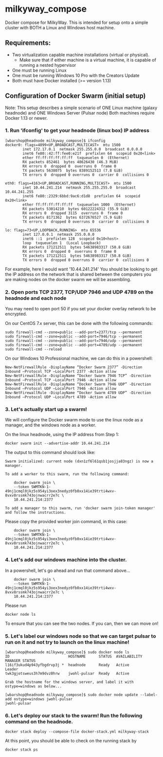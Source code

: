 # milkyway_compose
Docker compose for MilkyWay.  This is intended for setup onto a simple cluster with BOTH a Linux and Windows host machine.

## **Requirements:**
- Two virtualization capable machine installations (virtual or physical).
  * Make sure that if either machine is a virtual machine, it is capable of running a nested hypervisor
- One must be running Linux
- One must be running Windows 10 Pro with the Creators Update
- Both must have Docker installed (>= version 1.13)



## Configuration of Docker Swarm (initial setup)
Note: This setup describes a simple scenario of ONE Linux machine (galaxy headnode) and ONE Windows Server (Pulsar node)
Both machines require Docker 1.13 or newer.

### 1. Run 'ifconfig' to get your headnode (linux box) IP address
```
[wbarshop@headnode milkyway_compose]$ ifconfig
docker0: flags=4099<UP,BROADCAST,MULTICAST>  mtu 1500
        inet 172.17.0.1  netmask 255.255.0.0  broadcast 0.0.0.0
        inet6 fe80::42:ff:fee0:e21f  prefixlen 64  scopeid 0x20<link>
        ether ff:ff:ff:ff:ff:ff  txqueuelen 0  (Ethernet)
        RX packets 852461  bytes 48626430 (46.3 MiB)
        RX errors 0  dropped 0  overruns 0  frame 0
        TX packets 5638075  bytes 8389152513 (7.8 GiB)
        TX errors 0  dropped 0 overruns 0  carrier 0  collisions 0

eth0: flags=4163<UP,BROADCAST,RUNNING,MULTICAST>  mtu 1500
        inet 10.44.241.214  netmask 255.255.255.0  broadcast 10.44.241.255
        inet6 fe80::2329:6bbd:9ac6:d1d8  prefixlen 64  scopeid 0x20<link>
        ether ff:ff:ff:ff:ff:ff  txqueuelen 1000  (Ethernet)
        RX packets 53014210  bytes 60122224312 (55.9 GiB)
        RX errors 0  dropped 3115  overruns 0  frame 0
        TX packets 8171362  bytes 6372676527 (5.9 GiB)
        TX errors 0  dropped 0 overruns 0  carrier 0  collisions 0

lo: flags=73<UP,LOOPBACK,RUNNING>  mtu 65536
        inet 127.0.0.1  netmask 255.0.0.0
        inet6 ::1  prefixlen 128  scopeid 0x10<host>
        loop  txqueuelen 1  (Local Loopback)
        RX packets 171212511  bytes 54638983317 (50.8 GiB)
        RX errors 0  dropped 0  overruns 0  frame 0
        TX packets 171212511  bytes 54638983317 (50.8 GiB)
        TX errors 0  dropped 0 overruns 0  carrier 0  collisions 0
```

For example, here I would want '10.44.241.214'
You should be looking to get the IP address on the network that is shared between the computers you are making nodes on the docker swarm we will be assembling.


### 2.  Open ports TCP 2377, TCP/UDP 7946 and UDP 4789 on the headnode and each node
You may need to open port 50 if you set your docker overlay network to be encrypted.

On our CentOS 7.x server, this can be done with the following commands:
```
sudo firewall-cmd --zone=public --add-port=2377/tcp --permanent
sudo firewall-cmd --zone=public --add-port=7946/tcp --permanent
sudo firewall-cmd --zone=public --add-port=7946/udp --permanent
sudo firewall-cmd --zone=public --add-port=4789/udp --permanent
sudo firewall-cmd --reload
```

On our Windows 10 Professional machine, we can do this in a powershell:
```
New-NetFirewallRule -DisplayName “Docker Swarm 2377” -Direction Inbound –Protocol TCP –LocalPort 2377 -Action allow
New-NetFirewallRule -DisplayName “Docker Swarm 7946 TCP” -Direction Inbound –Protocol TCP –LocalPort 7946 -Action allow
New-NetFirewallRule -DisplayName “Docker Swarm 7946 UDP” -Direction Inbound –Protocol UDP –LocalPort 7946 -Action allow
New-NetFirewallRule -DisplayName “Docker Swarm 4789 UDP” -Direction Inbound –Protocol UDP –LocalPort 4789 -Action allow
```
### 3.  Let's actually start up a swarm!

We will configure the Docker swarm mode to use the linux node as a manager, and the windows node as a worker.

On the linux headnode, using the IP address from Step 1:
```
docker swarm init --advertise-addr 10.44.241.214
```
The output to this command should look like:
```
Swarm initialized: current node (dxn1zf6l61qsb1josjja83ngz) is now a manager.

To add a worker to this swarm, run the following command:

    docker swarm join \
    --token SWMTKN-1-49nj1cmql0jkz5s954yi3oex3nedyz0fb0xx14ie39trti4wxv-8vxv8rssmk743ojnwacrr2e7c \
    10.44.241.214:2377

To add a manager to this swarm, run 'docker swarm join-token manager' and follow the instructions.
```

Please copy the provided worker join command, in this case:
```
	docker swarm join \
    --token SWMTKN-1-49nj1cmql0jkz5s954yi3oex3nedyz0fb0xx14ie39trti4wxv-8vxv8rssmk743ojnwacrr2e7c \
    10.44.241.214:2377
```	
	
### 4. Let's add our windows machine into the cluster.
In a powershell, let's go ahead and run that command above...
```
	docker swarm join \
    --token SWMTKN-1-49nj1cmql0jkz5s954yi3oex3nedyz0fb0xx14ie39trti4wxv-8vxv8rssmk743ojnwacrr2e7c \
    10.44.241.214:2377
```	
	
Please run 
```
docker node ls
```
To ensure that you can see the two nodes.  If you can, then we can move on!

### 5. Let's label our windows node so that we can target pulsar to run on it and not try to launch on the linux machine!
```
[wbarshop@headnode milkyway_compose]$ sudo docker node ls
ID                           HOSTNAME      STATUS  AVAILABILITY  MANAGER STATUS
l16if3ukud4p943yfbgdrvp3j *  headnode      Ready   Active        Leader
twk3gjotsweus3h7m9dvz0hrw    jwohl-pulsar  Ready   Active

Grab the hostname for the windows server, and label it with ostype=windows as below...

[wbarshop@headnode milkyway_compose]$ sudo docker node update --label-add ostype=windows jwohl-pulsar
jwohl-pulsar
```

### 6. Let's deploy our stack to the swarm!  Run the following command on the headnode.
```
docker stack deploy --compose-file docker-stack.yml milkyway-stack
```

At this point, you should be able to check on the running stack by

```
docker stack ps
```
